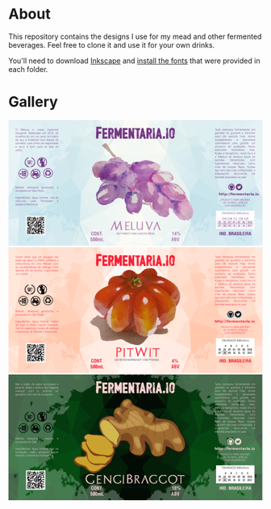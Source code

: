 # About

This repository contains the designs I use for my mead and other fermented
beverages. Feel free to clone it and use it for your own drinks.

You'll need to download [Inkscape](https://inkscape.org/en/) and
[install the fonts](http://wiki.inkscape.org/wiki/index.php/Installing_fonts)
that were provided in each folder.

# Gallery

![Meluva](https://raw.githubusercontent.com/fermentaria-io/rotulos/master/meluva/rotulo.svg.png)
![PitWit](https://raw.githubusercontent.com/fermentaria-io/rotulos/master/pitwit/rotulo.svg.png)
![Gengibraggot](https://raw.githubusercontent.com/fermentaria-io/rotulos/master/gengibraggot/rotulo.svg.png)
